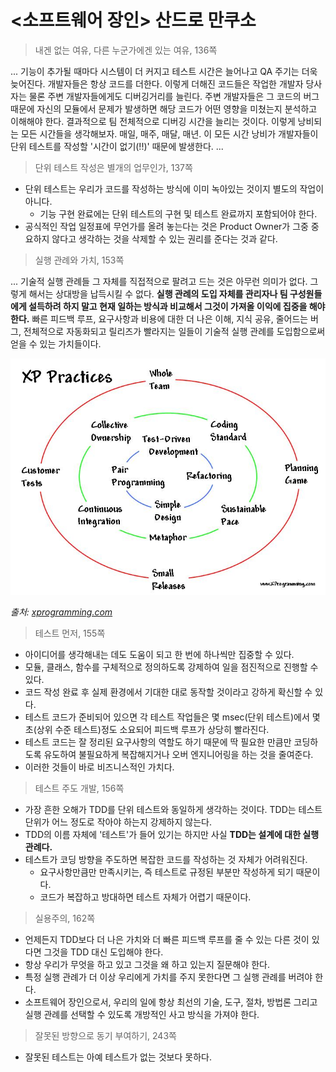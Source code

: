 # <소프트웨어 장인> 산드로 만쿠소

> 내겐 없는 여유, 다른 누군가에겐 있는 여유, 136쪽

...
기능이 추가될 때마다 시스템이 더 커지고 테스트 시간은 늘어나고 QA 주기는 더욱 늦어진다.
개발자들은 항상 코드를 더한다.
이렇게 더해진 코드들은 작업한 개발자 당사자는 물론 주변 개발자들에게도 디버깅거리를 늘린다.
주변 개발자들은 그 코드의 버그 때문에 자신의 모듈에서 문제가 발생하면
해당 코드가 어떤 영향을 미쳤는지 분석하고 이해해야 한다.
결과적으로 팀 전체적으로 디버깅 시간을 늘리는 것이다.
이렇게 낭비되는 모든 시간들을 생각해보자.
매일, 매주, 매달, 매년.
이 모든 시간 낭비가 개발자들이 단위 테스트를 작성할 '시간이 없기(!!)' 때문에 발생한다.
...

> 단위 테스트 작성은 별개의 업무인가, 137쪽

- 단위 테스트는 우리가 코드를 작성하는 방식에 이미 녹아있는 것이지 별도의 작업이 아니다.
  - 기능 구현 완료에는 단위 테스트의 구현 및 테스트 완료까지 포함되어야 한다.
- 공식적인 작업 일정표에 무언가를 올려 놓는다는 것은 Product Owner가 그중 중요하지 않다고 생각하는 것을 삭제할 수 있는 권리를 준다는 것과 같다.

> 실행 관례와 가치, 153쪽

...
기술적 실행 관례들 그 자체를 직접적으로 팔려고 드는 것은 아무런 의미가 없다.
그렇게 해서는 상대방을 납득시킬 수 없다.
**실행 관례의 도입 자체를 관리자나 팀 구성원들에게 설득하려 하지 말고
현재 일하는 방식과 비교해서 그것이 가져올 이익에 집중을 해야 한다.**
빠른 피드백 루프, 요구사항과 비용에 대한 더 나은 이해, 지식 공유, 줄어드는 버그,
전체적으로 자동화되고 릴리즈가 빨라지는 일들이 기술적 실행 관례를 도입함으로써
얻을 수 있는 가치들이다.

![xp-circles](../images/xp-circles.jpg)

_출처: [xprogramming.com](https://www.xprogramming.com/what-is-extreme-programming)_

> 테스트 먼저, 155쪽

- 아이디어를 생각해내는 데도 도움이 되고 한 번에 하나씩만 집중할 수 있다.
- 모듈, 클래스, 함수를 구체적으로 정의하도록 강제하여 일을 점진적으로 진행할 수 있다.
- 코드 작성 완료 후 실제 환경에서 기대한 대로 동작할 것이라고 강하게 확신할 수 있다.
- 테스트 코드가 준비되어 있으면 각 테스트 작업들은 몇 msec(단위 테스트)에서
  몇 초(상위 수준 테스트)정도 소요되어 피드백 루프가 상당히 빨라진다.
- 테스트 코드는 잘 정리된 요구사항의 역할도 하기 때문에 딱 필요한 만큼만 코딩하도록 유도하여
  불필요하게 복잡해지거나 오버 엔지니어링을 하는 것을 줄여준다.
- 이러한 것들이 바로 비즈니스적인 가치다.

> 테스트 주도 개발, 156쪽

- 가장 흔한 오해가 TDD를 단위 테스트와 동일하게 생각하는 것이다. TDD는 테스트 단위가 어느 정도로 작아야 하는지 강제하지 않는다.
- TDD의 이름 자체에 '테스트'가 들어 있기는 하지만 사실 **TDD는 설계에 대한 실행 관례다.**
- 테스트가 코딩 방향을 주도하면 복잡한 코드를 작성하는 것 자체가 어려워진다.
  - 요구사항만큼만 만족시키는, 즉 테스트로 규정된 부분만 작성하게 되기 때문이다.
  - 코드가 복잡하고 방대하면 테스트 자체가 어렵기 때문이다.

> 실용주의, 162쪽

- 언제든지 TDD보다 더 나은 가치와 더 빠른 피드백 루프를 줄 수 있는 다른 것이 있다면 그것을 TDD 대신 도입해야 한다.
- 항상 우리가 무엇을 하고 있고 그것을 왜 하고 있는지 질문해야 한다.
- 특정 실행 관례가 더 이상 우리에게 가치를 주지 못한다면 그 실행 관례를 버려야 한다.
- 소프트웨어 장인으로서, 우리의 일에 항상 최선의 기술, 도구, 절차, 방법론 그리고 실행 관례를 선택할 수 있도록 개방적인 사고 방식을 가져야 한다.

> 잘못된 방향으로 동기 부여하기, 243쪽

- 잘못된 테스트는 아예 테스트가 없는 것보다 못하다.
